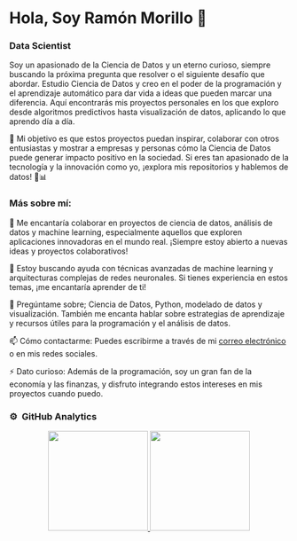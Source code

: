 # Hola, Soy Ramón Morillo 👋
### Data Scientist

Soy un apasionado de la Ciencia de Datos y un eterno curioso, siempre buscando la próxima pregunta que resolver o el siguiente desafío que abordar. Estudio Ciencia de Datos y creo en el poder de la programación y el aprendizaje automático para dar vida a ideas que pueden marcar una diferencia. Aquí encontrarás mis proyectos personales en los que exploro desde algoritmos predictivos hasta visualización de datos, aplicando lo que aprendo día a día.

🚀 Mi objetivo es que estos proyectos puedan inspirar, colaborar con otros entusiastas y mostrar a empresas y personas cómo la Ciencia de Datos puede generar impacto positivo en la sociedad. Si eres tan apasionado de la tecnología y la innovación como yo, ¡explora mis repositorios y hablemos de datos! 🧠📊

### Más sobre mí:

👯 Me encantaría colaborar en proyectos de ciencia de datos, análisis de datos y machine learning, especialmente aquellos que exploren aplicaciones innovadoras en el mundo real. ¡Siempre estoy abierto a nuevas ideas y proyectos colaborativos!

🤔 Estoy buscando ayuda con técnicas avanzadas de machine learning y arquitecturas complejas de redes neuronales. Si tienes experiencia en estos temas, ¡me encantaría aprender de ti!

💬 Pregúntame sobre; Ciencia de Datos, Python, modelado de datos y visualización. También me encanta hablar sobre estrategias de aprendizaje y recursos útiles para la programación y el análisis de datos.

📫 Cómo contactarme: Puedes escribirme a través de mi [correo electrónico](https://mail.google.com/mail/u/0/#inbox?compose=jrjtXRHgBTBGkgMLKtDvRDrwxDdqwbFXDZvwKXkTrRVDPTXBKCczXrSKRHfdklsjPWLbTRQb) o en mis redes sociales.

⚡ Dato curioso: Además de la programación, soy un gran fan de la economía y las finanzas, y disfruto integrando estos intereses en mis proyectos cuando puedo.

### ⚙️ &nbsp;GitHub Analytics

<p align="center">
<a href="https://github.com/ramonmorillx">
  <img height="180em" src="https://github-readme-stats-eight-theta.vercel.app/api?username=ramonmorillx&show_icons=true&theme=algolia&include_all_commits=true&count_private=true"/>
  <img height="180em" src="https://github-readme-stats-eight-theta.vercel.app/api/top-langs/?username=ramonmorillx&layout=compact&langs_count=8&theme=algolia"/>
</a>
</p>
